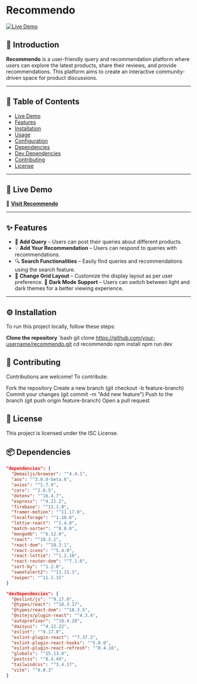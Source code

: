 # Recommendo

[![Live Demo](https://img.shields.io/badge/Live-Demo-brightgreen)](https://recommendation-platform-1f3cf.firebaseapp.com/recommendation)

## 📌 Introduction

**Recommendo** is a user-friendly query and recommendation platform where users can explore the latest products, share their reviews, and provide recommendations. This platform aims to create an interactive community-driven space for product discussions.

---

## 📖 Table of Contents

- [Live Demo](#-live-demo)
- [Features](#-features)
- [Installation](#-installation)
- [Usage](#-usage)
- [Configuration](#-configuration)
- [Dependencies](#-dependencies)
- [Dev Dependencies](#-dev-dependencies)
- [Contributing](#-contributing)
- [License](#-license)

---

## 🚀 Live Demo

🔗 **[Visit Recommendo](https://recommendation-platform-1f3cf.web.app)**

---

## ✨ Features

- 📝 **Add Query** – Users can post their queries about different products.
- 💡 **Add Your Recommendation** – Users can respond to queries with recommendations.
- 🔍 **Search Functionalities** – Easily find queries and recommendations using the search feature.
- 🎨 **Change Grid Layout** – Customize the display layout as per user preference.
  🌙 **Dark Mode Support** – Users can switch between light and dark themes for a better viewing experience.

---

## ⚙️ Installation

To run this project locally, follow these steps:

**Clone the repository**
`bash
git clone https://github.com/your-username/recommendo.git
cd recommendo
npm install
npm run dev

## 🤝 Contributing

Contributions are welcome! To contribute:

Fork the repository
Create a new branch (git checkout -b feature-branch)
Commit your changes (git commit -m "Add new feature")
Push to the branch (git push origin feature-branch)
Open a pull request

## 📜 License

This project is licensed under the ISC License.

## 📦 Dependencies

```json
"dependencies": {
  "@emailjs/browser": "^4.4.1",
  "aos": "^3.0.0-beta.6",
  "axios": "^1.7.9",
  "cors": "^2.8.5",
  "dotenv": "^16.4.7",
  "express": "^4.21.2",
  "firebase": "^11.1.0",
  "framer-motion": "^11.17.0",
  "localforage": "^1.10.0",
  "lottie-react": "^2.4.0",
  "match-sorter": "^8.0.0",
  "mongodb": "^6.12.0",
  "react": "^18.3.1",
  "react-dom": "^18.3.1",
  "react-icons": "^5.4.0",
  "react-lottie": "^1.2.10",
  "react-router-dom": "^7.1.0",
  "sort-by": "^1.2.0",
  "sweetalert2": "^11.15.3",
  "swiper": "^11.1.15"
}

"devDependencies": {
  "@eslint/js": "^9.17.0",
  "@types/react": "^18.3.17",
  "@types/react-dom": "^18.3.5",
  "@vitejs/plugin-react": "^4.3.4",
  "autoprefixer": "^10.4.20",
  "daisyui": "^4.12.22",
  "eslint": "^9.17.0",
  "eslint-plugin-react": "^7.37.2",
  "eslint-plugin-react-hooks": "^5.0.0",
  "eslint-plugin-react-refresh": "^0.4.16",
  "globals": "^15.13.0",
  "postcss": "^8.4.49",
  "tailwindcss": "^3.4.17",
  "vite": "^6.0.3"
}
```
